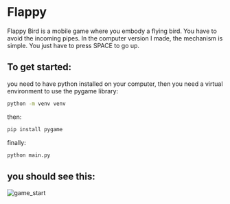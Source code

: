 # Flappy
Flappy Bird is a mobile game where you embody a flying bird. You have to avoid the incoming pipes. In the computer version I made, the mechanism is simple. You just have to press SPACE to go up.

## To get started: 
you need to have python installed on your computer, then you need a virtual environment to use the pygame library:
```sh
python -m venv venv
```
then:
```sh
pip install pygame
```
finally:
```sh
python main.py
```
 ## you should see this:
 
 ![game_start](https://github.com/nmbock/Flappy/assets/86528002/2ff3c793-17e4-44b1-92e8-0c088d880743)
